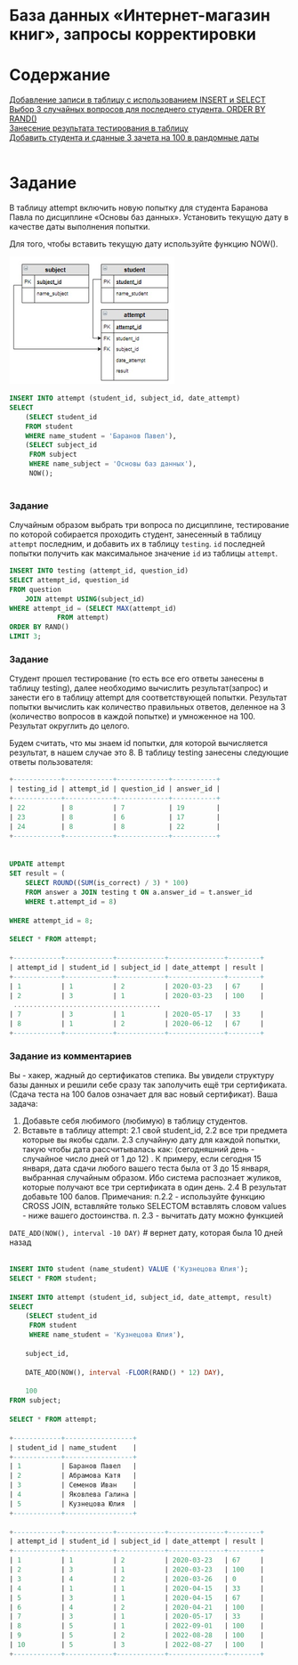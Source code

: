 # База данных «Интернет-магазин книг», запросы корректировки

# Содержание
[Добавление записи в таблицу с использованием INSERT и SELECT](#T1)<br>
[Выбор 3 случайных вопросов для последнего студента. ORDER BY RAND()](#T2)<br>
[Занесение результата тестирования в таблицу](#T3)<br>
[Добавить студента и сданные 3 зачета на 100 в рандомные даты](#T4)<br>
<br>

<a name="T1"></a>
# Задание

В таблицу attempt включить новую попытку для студента Баранова Павла по дисциплине «Основы баз данных». Установить текущую дату в качестве даты выполнения попытки.

Для того, чтобы вставить текущую дату используйте функцию NOW().

<img src="img/cx_4_3.jpg">

```sql
INSERT INTO attempt (student_id, subject_id, date_attempt) 
SELECT
    (SELECT student_id
    FROM student
    WHERE name_student = 'Баранов Павел'),
    (SELECT subject_id
     FROM subject
     WHERE name_subject = 'Основы баз данных'),
     NOW();
     
```

<a name="T2"></a>
### **Задание**
Случайным образом выбрать три вопроса по дисциплине, тестирование по которой собирается проходить студент, занесенный в таблицу `attempt` последним, и добавить их в таблицу `testing`. `id` последней попытки получить как максимальное значение `id` из таблицы `attempt`.

```sql
INSERT INTO testing (attempt_id, question_id)
SELECT attempt_id, question_id
FROM question 
	JOIN attempt USING(subject_id)
WHERE attempt_id = (SELECT MAX(attempt_id)
		    FROM attempt)
ORDER BY RAND()
LIMIT 3;
```

<a name="T3"></a>
### **Задание**

Студент прошел тестирование (то есть все его ответы занесены в таблицу testing), далее необходимо вычислить результат(запрос) и занести его в таблицу attempt для соответствующей попытки.  Результат попытки вычислить как количество правильных ответов, деленное на 3 (количество вопросов в каждой попытке) и умноженное на 100. Результат округлить до целого.

 Будем считать, что мы знаем id попытки,  для которой вычисляется результат, в нашем случае это 8. В таблицу testing занесены следующие ответы пользователя:

```sql
+------------+------------+-------------+-----------+
| testing_id | attempt_id | question_id | answer_id |
+------------+------------+-------------+-----------+
| 22         | 8          | 7           | 19        |
| 23         | 8          | 6           | 17        |
| 24         | 8          | 8           | 22        |
+------------+------------+-------------+-----------+


UPDATE attempt
SET result = (
	SELECT ROUND((SUM(is_correct) / 3) * 100)
	FROM answer a JOIN testing t ON a.answer_id = t.answer_id
    WHERE t.attempt_id = 8)

WHERE attempt_id = 8;

SELECT * FROM attempt;

+------------+------------+------------+--------------+--------+
| attempt_id | student_id | subject_id | date_attempt | result |
+------------+------------+------------+--------------+--------+
| 1          | 1          | 2          | 2020-03-23   | 67     |
| 2          | 3          | 1          | 2020-03-23   | 100    |
 .....................................
| 7          | 3          | 1          | 2020-05-17   | 33     |
| 8          | 1          | 2          | 2020-06-12   | 67     |
+------------+------------+------------+--------------+--------+
```

<a name="T4"></a>
### **Задание из комментариев**

Вы - хакер, жадный до сертификатов степика. Вы увидели структуру базы данных и решили себе сразу так заполучить ещё три  сертификата. (Сдача теста на 100 балов означает для вас новый сертификат).
 Ваша задача:
1. Добавьте себя любимого (любимую) в таблицу студентов.
2. Вставьте в таблицу attempt:
2.1  свой student_id,
2.2  все три предмета  которые вы якобы сдали.
2.3  случайную дату для каждой попытки, такую чтобы дата рассчитывалась как: (сегодняшний день - случайное число дней от 1 до 12) . К примеру, если сегодня 15 января, дата сдачи любого вашего теста была от 3 до 15 января, выбранная случайным образом. Ибо система распознает жуликов, которые получают все три сертификата в один день.
2.4 В результат добавьте 100 балов. 
Примечания:
п.2.2  - используйте функцию CROSS JOIN, вставляйте только SELECTOM вставлять словом values - ниже вашего достоинства.
п. 2.3 - вычитать дату можно функцией 

`DATE_ADD(NOW(), interval -10 DAY)` # вернет дату, которая была 10 дней назад

```sql

INSERT INTO student (name_student) VALUE ('Кузнецова Юлия');
SELECT * FROM student;

INSERT INTO attempt (student_id, subject_id, date_attempt, result)
SELECT 
	(SELECT student_id
	 FROM student
	 WHERE name_student = 'Кузнецова Юлия'),

	subject_id,

	DATE_ADD(NOW(), interval -FLOOR(RAND() * 12) DAY),

	100
FROM subject;

SELECT * FROM attempt;

+------------+-----------------+
| student_id | name_student    |
+------------+-----------------+
| 1          | Баранов Павел   |
| 2          | Абрамова Катя   |
| 3          | Семенов Иван    |
| 4          | Яковлева Галина |
| 5          | Кузнецова Юлия  |
+------------+-----------------+

+------------+------------+------------+--------------+--------+
| attempt_id | student_id | subject_id | date_attempt | result |
+------------+------------+------------+--------------+--------+
| 1          | 1          | 2          | 2020-03-23   | 67     |
| 2          | 3          | 1          | 2020-03-23   | 100    |
| 3          | 4          | 2          | 2020-03-26   | 0      |
| 4          | 1          | 1          | 2020-04-15   | 33     |
| 5          | 3          | 1          | 2020-04-15   | 67     |
| 6          | 4          | 2          | 2020-04-21   | 100    |
| 7          | 3          | 1          | 2020-05-17   | 33     |
| 8          | 5          | 1          | 2022-09-01   | 100    |
| 9          | 5          | 2          | 2022-08-28   | 100    |
| 10         | 5          | 3          | 2022-08-27   | 100    |
+------------+------------+------------+--------------+--------+

```
